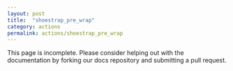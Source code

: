 ```yaml
---
layout: post
title:  "shoestrap_pre_wrap"
category: actions
permalink: actions/shoestrap_pre_wrap
---
```


This page is incomplete. Please consider helping out with the documentation by forking our docs repository and submitting a pull request.
